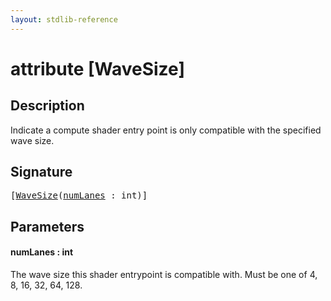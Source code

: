 ```yaml
---
layout: stdlib-reference
---
```


# attribute [WaveSize]

## Description

Indicate a compute shader entry point is only compatible with the specified wave size.

## Signature

<pre>
[<a href="wavesize-04">WaveSize</a>(<a href="wavesize-04#decl-numLanes" class="code_param">numLanes</a> : <span class="code_keyword">int</span>)]
</pre>

## Parameters

####  <a id="decl-numLanes"></a>numLanes  : int
The wave size this shader entrypoint is compatible with. Must be one of 4, 8, 16, 32, 64, 128.


